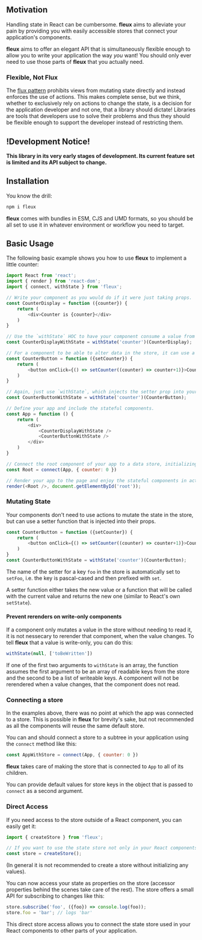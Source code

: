 ## Motivation

Handling state in React can be cumbersome. **fleux** aims to alleviate your pain by providing you with easily accessible stores that connect your application's components.

**fleux** aims to offer an elegant API that is simultaneously flexible enough to allow you to write your application the way *you* want! You should only ever need to use those parts of **fleux** that you actually need.

### Flexible, Not Flux

The [flux pattern](http://facebook.github.io/flux/) prohibits views from mutating state directly and instead enforces the use of actions. This makes complete sense, but we think, whether to exclusively rely on actions to change the state, is a decision for the application developer and not one, that a library should dictate! Libraries are tools that developers use to solve their problems and thus they should be flexible enough to support the developer instead of restricting them.

## !Development Notice!

**This library in its very early stages of development. Its current feature set is limited and its API subject to change.**

## Installation

You know the drill:

```sh
npm i fleux
```

**fleux** comes with bundles in ESM, CJS and UMD formats, so you should be all set to use it in whatever environment or workflow you need to target.

## Basic Usage

The following basic example shows you how to use **fleux** to implement a little counter:

```js
import React from 'react';
import { render } from 'react-dom';
import { connect, withState } from 'fleux';

// Write your component as you would do if it were just taking props.
const CounterDisplay = function ({counter}) {
    return (
        <div>Counter is {counter}</div>
    )
}

// Use the `withState` HOC to have your component consume a value from the store.
const CounterDisplayWithState = withState('counter')(CounterDisplay);

// For a component to be able to alter data in the store, it can use a corresponding setter function.
const CounterButton = function ({setCounter}) {
    return (
        <button onClick={() => setCounter((counter) => counter+1)}>Count</button>
    )
}

// Again, just use `withState`, which injects the setter prop into your component.
const CounterButtonWithState = withState('counter')(CounterButton);

// Define your app and include the stateful components.
const App = function () {
    return (
        <div>
            <CounterDisplayWithState />
            <CounterButtonWithState />
        </div>
    )
}

// Connect the root component of your app to a data store, initializing it with some data.
const Root = connect(App, { counter: 0 })

// Render your app to the page and enjoy the stateful components in action!
render(<Root />, document.getElementById('root'));
```

### Mutating State

Your components don't need to use actions to mutate the state in the store, but can use a setter function that is injected into their props.

```js
const CounterButton = function ({setCounter}) {
    return (
        <button onClick={() => setCounter((counter) => counter+1)}>Count</button>
    )
}
const CounterButtonWithState = withState('counter')(CounterButton);
```

The name of the setter for a key `foo` in the store is automatically set to `setFoo`, i.e. the key is pascal-cased and then prefixed with `set`.

A setter function either takes the new value or a function that will be called with the current value and returns the new one (similar to React's own `setState`).

#### Prevent rerenders on write-only components

If a component only mutates a value in the store without needing to read it, it is not nessecary to rerender that component, when the value changes. To tell **fleux** that a value is write-only, you can do this:

```js
withState(null, ['toBeWritten'])
```

If one of the first two arguments to `withState` is an array, the function assumes the first argument to be an array of readable keys from the store and the second to be a list of writeable keys. A component will not be rerendered when a value changes, that the component does not read.

### Connecting a store

In the examples above, there was no point at which the app was connected to a store. This is possible in **fleux** for brevity's sake, but not recommended as all the components will reuse the same default store.

You can and should connect a store to a subtree in your application using the `connect` method like this:

```js
const AppWithStore = connect(App, { counter: 0 })
```

**fleux** takes care of making the store that is connected to `App` to all of its children.

You can provide default values for store keys in the object that is passed to `connect` as a second argument.

### Direct Access

If you need access to the store outside of a React component, you can easily get it:

```js
import { createStore } from 'fleux';

// If you want to use the state store not only in your React components, create it like this.
const store = createStore();
```

(In general it is not recommended to create a store without initializing any values).

You can now access your state as properties on the store (accessor properties behind the scenes take care of the rest). The store offers a small API for subscribing to changes like this:

```js
store.subscribe('foo', ({foo}) => console.log(foo));
store.foo = 'bar'; // logs 'bar'
```

This direct store access allows you to connect the state store used in your React components to other parts of your application.
